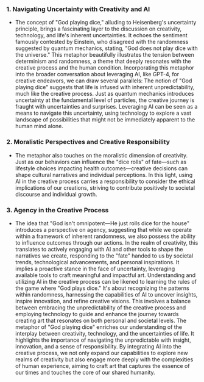 



### 1. **Navigating Uncertainty with Creativity and AI**
- The concept of "God playing dice," alluding to Heisenberg's uncertainty principle, brings a fascinating layer to the discussion on creativity, technology, and life's inherent uncertainties. It echoes the sentiment famously contested by Einstein, who disagreed with the randomness suggested by quantum mechanics, stating, "God does not play dice with the universe." This metaphor beautifully illustrates the tension between determinism and randomness, a theme that deeply resonates with the creative process and the human condition. Incorporating this metaphor into the broader conversation about leveraging AI, like GPT-4, for creative endeavors, we can draw several parallels: The notion of "God playing dice" suggests that life is infused with inherent unpredictability, much like the creative process. Just as quantum mechanics introduces uncertainty at the fundamental level of particles, the creative journey is fraught with uncertainties and surprises. Leveraging AI can be seen as a means to navigate this uncertainty, using technology to explore a vast landscape of possibilities that might not be immediately apparent to the human mind alone.

### 2. **Moralistic Perspectives and Creative Responsibility**
- The metaphor also touches on the moralistic dimension of creativity. Just as our behaviors can influence the "dice rolls" of fate—such as lifestyle choices impacting health outcomes—creative decisions can shape cultural narratives and individual perceptions. In this light, using AI in the creative process carries a responsibility to consider the ethical implications of our creations, striving to contribute positively to societal discourse and individual growth.

### 3. **Agency in the Creative Process**
- The idea that "God isn't omnipotent—He just rolls dice for the house" introduces a perspective on agency, suggesting that while we operate within a framework of inherent randomness, we also possess the ability to influence outcomes through our actions. In the realm of creativity, this translates to actively engaging with AI and other tools to shape the narratives we create, responding to the "fate" handed to us by societal trends, technological advancements, and personal inspirations. It implies a proactive stance in the face of uncertainty, leveraging available tools to craft meaningful and impactful art. Understanding and utilizing AI in the creative process can be likened to learning the rules of the game where "God plays dice." It's about recognizing the patterns within randomness, harnessing the capabilities of AI to uncover insights, inspire innovation, and refine creative visions. This involves a balance between embracing the unpredictability of the creative process and employing technology to guide and enhance the journey towards creating art that resonates on both personal and societal levels. The metaphor of "God playing dice" enriches our understanding of the interplay between creativity, technology, and the uncertainties of life. It highlights the importance of navigating the unpredictable with insight, innovation, and a sense of responsibility. By integrating AI into the creative process, we not only expand our capabilities to explore new realms of creativity but also engage more deeply with the complexities of human experience, aiming to craft art that captures the essence of our times and touches the core of our shared humanity.

 
